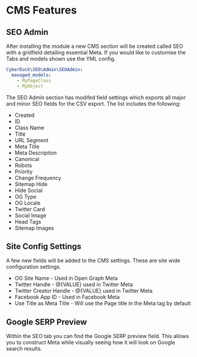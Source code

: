 # CMS Features

## SEO Admin

After installing the module a new CMS section will be created called SEO with a gridfield detailing essential Meta.
If you would like to customise the Tabs and models shown use the YML config.

```yml
CyberDuck\SEO\Admin\SEOAdmin:
  managed_models:
    - MyPageClass
    - MyObject
```

The SEO Admin section has modifed field settings which exports all major and minor SEO fields for the CSV export.
The list includes the following:

  - Created
  - ID
  - Class Name
  - Title
  - URL Segment
  - Meta Title
  - Meta Description
  - Canonical
  - Robots
  - Priority
  - Change Frequency
  - Sitemap Hide
  - Hide Social
  - OG Type
  - OG Locale
  - Twitter Card
  - Social Image
  - Head Tags
  - Sitemap Images 

## Site Config Settings

A few new fields will be added to the CMS settings. These are site wide configuration settings.

  - OG Site Name - Used in Open Graph Meta
  - Twitter Handle - @{VALUE} used in Twitter Meta
  - Twitter Creator Handle - @{VALUE} used in Twitter Meta
  - Facebook App ID - Used in Facebook Meta
  - Use Title as Meta Title - Will use the Page title in the Meta <title></title> tag by default

## Google SERP Preview

Within the SEO tab you can find the Google SERP preview field. This allows you to construct Meta while visually seeing how it will look on Google search results.